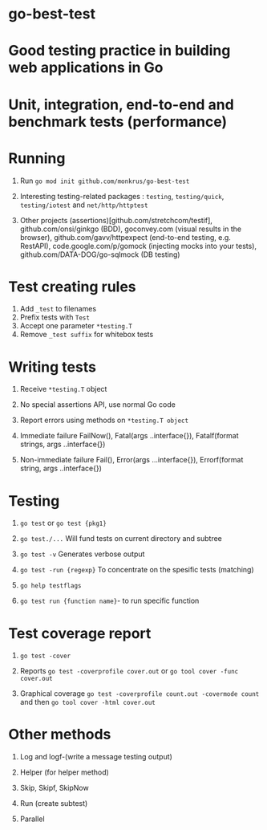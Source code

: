 # go-best-test
# Good testing practice in building web applications in Go
# Unit, integration, end-to-end and benchmark tests (performance) 

# Running

1. Run `go mod init github.com/monkrus/go-best-test`

2. Interesting testing-related packages : `testing`, `testing/quick`, `testing/iotest` and `net/http/httptest `

3. Other projects 
  (assertions)[github.com/stretchcom/testif],  
   github.com/onsi/ginkgo (BDD), 
   goconvey.com (visual results in the browser),
   github.com/gavv/httpexpect (end-to-end testing, e.g. RestAPI), 
   code.google.com/p/gomock (injecting mocks into your tests), 
   github.com/DATA-DOG/go-sqlmock (DB testing)

# Test creating rules

1. Add `_test` to filenames
2. Prefix tests with `Test`
3. Accept one parameter `*testing.T` 
4. Remove `_test suffix` for whitebox tests

# Writing tests

1. Receive `*testing.T` object

2. No special assertions API, use normal Go code

3. Report errors using methods on `*testing.T object`

4. Immediate failure 
   FailNow(), 
   Fatal(args ..interface{}),
   Fatalf(format strings, args ..interface{})

5. Non-immediate failure
   Fail(),
   Error(args ...interface{}),
   Errorf(format string, args ..interface{})

# Testing

1. `go test` or `go test {pkg1}`

2. `go test./...` Will fund tests on current directory and subtree

3. `go test -v` Generates verbose output

4. `go test -run {regexp}` To concentrate on the spesific tests (matching)

5. `go help testflags` 

6. `go test run {function name}`- to run specific function

# Test coverage report

1. `go test -cover`

2. Reports `go test -coverprofile cover.out` or `go tool cover -func cover.out`

3. Graphical coverage `go test -coverprofile count.out -covermode count` and then `go tool cover -html cover.out`

# Other methods

1. Log and logf-(write a message testing output)

2. Helper (for helper method)

3. Skip, Skipf, SkipNow

4. Run (create subtest)

5. Parallel









